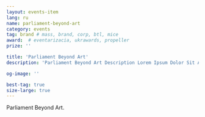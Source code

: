 ```yaml
---
layout: events-item
lang: ru
name: parliament-beyond-art
category: events
tag: brand # mass, brand, corp, btl, mice
award:  # eventarizacia, ukrawards, propeller
prize: ''

title: 'Parliament Beyond Art'
description: 'Parliament Beyond Art Description Lorem Ipsum Dolor Sit Amet Consectetur'

og-image: ''

best-tag: true
size-large: true
---
```


Parliament Beyond Art.
